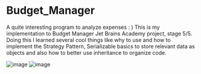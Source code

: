 # Budget_Manager
A quite interesting program to analyze  expenses : )
This is my implementation to Budget Manager Jet Brains Academy project, stage 5/5. Doing this I learned several cool things like why to use and how to implement the 
Strategy Pattern, Serializable basics to store relevant data as objects and also how to better use inheritance to organize code.


![image](https://user-images.githubusercontent.com/69851038/153706526-6e6b470d-2443-4170-8c28-a13a698b16dd.png)
![image](https://user-images.githubusercontent.com/69851038/153706547-7fee6eed-9ac7-410c-b1c7-e985c2dc9890.png)





 

